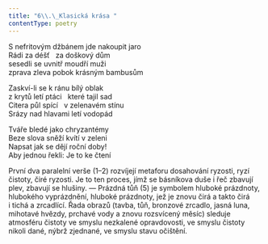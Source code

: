 ```yaml
---
title: "6\\.\_Klasická krása "
contentType: poetry
---
```


<section>

S nefritovým džbánem jde nakoupit jaro  
Rádi za déšť   za doškový dům  
sesedli se uvnitř moudří muži  
zprava zleva pobok krásným bambusům

</section>

<section>

Zaskví-li se k ránu bílý oblak  
z krytů letí ptáci   které tajil sad  
Citera půl spící   v zelenavém stínu  
Srázy nad hlavami letí vodopád

</section>

<section>

Tváře bledé jako chryzantémy  
Beze slova sněží kvítí v zeleni  
Napsat jak se dějí roční doby!  
Aby jednou řekli: Je to ke čtení

</section>


<section>

První dva paralelní verše (1–2) rozvíjejí metaforu dosahování ryzosti, ryzí čistoty, čiré ryzosti. Je to ten proces, jímž se básníkova duše i řeč zbavují plev, zbavují se hlušiny. — Prázdná tůň (5) je symbolem hluboké prázdnoty, hlubokého vyprázdnění, hluboké prázdnoty, jež je znovu čirá a takto čirá i tichá a zrcadlící. Řada obrazů (tavba, tůň, bronzové zrcadlo, jasná luna, mihotavé hvězdy, prchavé vody a znovu rozsvícený měsíc) sleduje atmosféru čistoty ve smyslu nezkalené opravdovosti, ve smyslu čistoty nikoli dané, nýbrž zjednané, ve smyslu stavu očištění.

</section>
